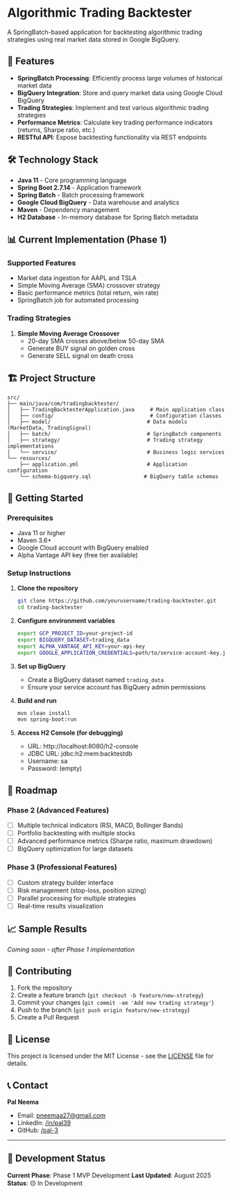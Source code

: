 # Algorithmic Trading Backtester

A SpringBatch-based application for backtesting algorithmic trading strategies using real market data stored in Google BigQuery.

## 🚀 Features

- **SpringBatch Processing**: Efficiently process large volumes of historical market data
- **BigQuery Integration**: Store and query market data using Google Cloud BigQuery
- **Trading Strategies**: Implement and test various algorithmic trading strategies
- **Performance Metrics**: Calculate key trading performance indicators (returns, Sharpe ratio, etc.)
- **RESTful API**: Expose backtesting functionality via REST endpoints

## 🛠 Technology Stack

- **Java 11** - Core programming language
- **Spring Boot 2.7.14** - Application framework
- **Spring Batch** - Batch processing framework
- **Google Cloud BigQuery** - Data warehouse and analytics
- **Maven** - Dependency management
- **H2 Database** - In-memory database for Spring Batch metadata

## 📊 Current Implementation (Phase 1)

### Supported Features
- Market data ingestion for AAPL and TSLA
- Simple Moving Average (SMA) crossover strategy
- Basic performance metrics (total return, win rate)
- SpringBatch job for automated processing

### Trading Strategies
1. **Simple Moving Average Crossover**
   - 20-day SMA crosses above/below 50-day SMA
   - Generate BUY signal on golden cross
   - Generate SELL signal on death cross

## 🏗 Project Structure

```
src/
├── main/java/com/tradingbacktester/
│   ├── TradingBacktesterApplication.java     # Main application class
│   ├── config/                               # Configuration classes
│   ├── model/                               # Data models (MarketData, TradingSignal)
│   ├── batch/                               # SpringBatch components
│   ├── strategy/                            # Trading strategy implementations
│   └── service/                             # Business logic services
└── resources/
    ├── application.yml                      # Application configuration
    └── schema-bigquery.sql                 # BigQuery table schemas
```

## 🚀 Getting Started

### Prerequisites
- Java 11 or higher
- Maven 3.6+
- Google Cloud account with BigQuery enabled
- Alpha Vantage API key (free tier available)

### Setup Instructions

1. **Clone the repository**
   ```bash
   git clone https://github.com/yourusername/trading-backtester.git
   cd trading-backtester
   ```

2. **Configure environment variables**
   ```bash
   export GCP_PROJECT_ID=your-project-id
   export BIGQUERY_DATASET=trading_data
   export ALPHA_VANTAGE_API_KEY=your-api-key
   export GOOGLE_APPLICATION_CREDENTIALS=path/to/service-account-key.json
   ```

3. **Set up BigQuery**
   - Create a BigQuery dataset named `trading_data`
   - Ensure your service account has BigQuery admin permissions

4. **Build and run**
   ```bash
   mvn clean install
   mvn spring-boot:run
   ```

5. **Access H2 Console (for debugging)**
   - URL: http://localhost:8080/h2-console
   - JDBC URL: jdbc:h2:mem:backtestdb
   - Username: sa
   - Password: (empty)

## 🔮 Roadmap

### Phase 2 (Advanced Features)
- [ ] Multiple technical indicators (RSI, MACD, Bollinger Bands)
- [ ] Portfolio backtesting with multiple stocks
- [ ] Advanced performance metrics (Sharpe ratio, maximum drawdown)
- [ ] BigQuery optimization for large datasets

### Phase 3 (Professional Features)
- [ ] Custom strategy builder interface
- [ ] Risk management (stop-loss, position sizing)
- [ ] Parallel processing for multiple strategies
- [ ] Real-time results visualization

## 📈 Sample Results

*Coming soon - after Phase 1 implementation*

## 🤝 Contributing

1. Fork the repository
2. Create a feature branch (`git checkout -b feature/new-strategy`)
3. Commit your changes (`git commit -am 'Add new trading strategy'`)
4. Push to the branch (`git push origin feature/new-strategy`)
5. Create a Pull Request

## 📝 License

This project is licensed under the MIT License - see the [LICENSE](LICENSE) file for details.

## 📞 Contact

**Pal Neema**
- Email: pneemaa27@gmail.com
- LinkedIn: [/in/pal39](https://linkedin.com/in/pal39)
- GitHub: [/pal-3](https://github.com/pal-3)

---

## 🚧 Development Status

**Current Phase**: Phase 1 MVP Development
**Last Updated**: August 2025
**Status**: 🟡 In Development